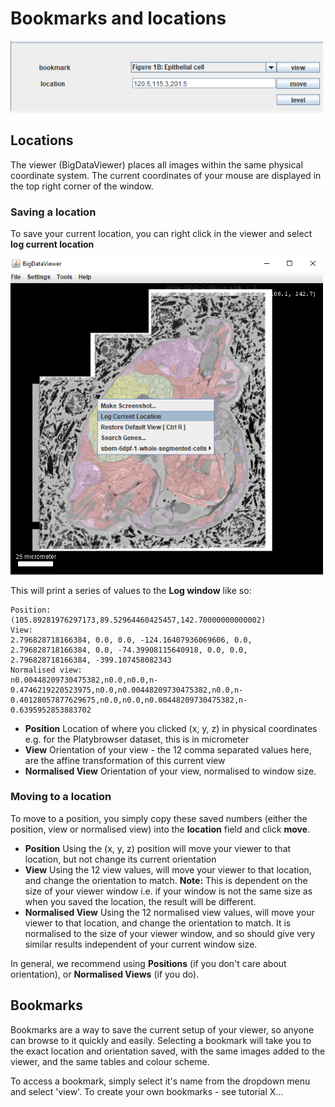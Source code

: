# Bookmarks and locations

<img width="500" alt="image" src="./tutorial_images/bookmarkLocation.png"> 

## Locations

The viewer (BigDataViewer) places all images within the same physical coordinate system.
The current coordinates of your mouse are displayed in the top right corner of the window.

### Saving a location

To save your current location, you can right click in the viewer and select 
**log current location**

<img width="500" alt="image" src="./tutorial_images/logLocation.png"> 

This will print a series of values to the **Log window** like so:
```
Position:
(105.89281976297173,89.52964460425457,142.70000000000002)
View:
2.796828718166384, 0.0, 0.0, -124.16407936069606, 0.0, 2.796828718166384, 0.0, -74.39908115640918, 0.0, 0.0, 2.796828718166384, -399.107458082343
Normalised view:
n0.00448209730475382,n0.0,n0.0,n-0.4746219220523975,n0.0,n0.00448209730475382,n0.0,n-0.40128057877629675,n0.0,n0.0,n0.00448209730475382,n-0.6395952853883702
```

- **Position** Location of where you clicked (x, y, z) in physical coordinates e.g. for the Platybrowser dataset, this is in micrometer
- **View** Orientation of your view - the 12 comma separated values here, are the affine transformation of this current view
- **Normalised View** Orientation of your view, normalised to window size.

### Moving to a location

To move to a position, you simply copy these saved numbers (either the position, view
or normalised view) into the **location** field and click **move**.

- **Position** Using the (x, y, z) position will move your viewer to that location, but not change its current orientation
- **View**  Using the 12 view values, will move your viewer to that location, and change the orientation to match. **Note:**
This is dependent on the size of your viewer window i.e. if your window is not the same size as when you saved the location, the result will be different.
- **Normalised View** Using the 12 normalised view values, will move your viewer to that location, and change the orientation to match. It is normalised to the
size of your viewer window, and so should give very similar results independent of your current window size.

In general, we recommend using **Positions** (if you don't care about orientation), or **Normalised Views** (if you do).

## Bookmarks

Bookmarks are a way to save the current setup of your viewer, so anyone can browse to it
quickly and easily. Selecting a bookmark will take you to the exact location and orientation
saved, with the same images added to the viewer, and the same tables and colour scheme.

To access a bookmark, simply select it's name from the dropdown menu and select 'view'.
To create your own bookmarks - see tutorial X...

